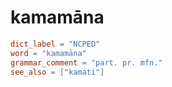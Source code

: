 # kamamāna

``` toml
dict_label = "NCPED"
word = "kamamāna"
grammar_comment = "part. pr. mfn."
see_also = ["kamati"]
```

